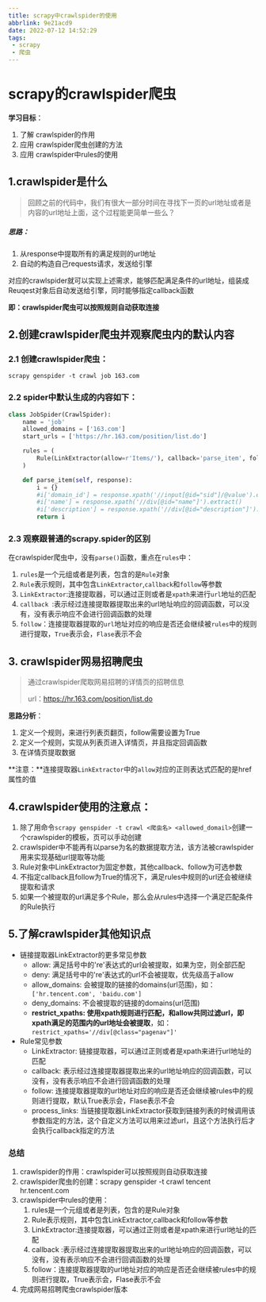 ```yaml
---
title: scrapy中crawlspider的使用
abbrlink: 9e21acd9
date: 2022-07-12 14:52:29
tags:
 - scrapy
 - 爬虫
---
```



# scrapy的crawlspider爬虫

**学习目标**：

1. 了解 crawlspider的作用
2. 应用 crawlspider爬虫创建的方法
3. 应用 crawlspider中rules的使用


## 1.crawlspider是什么

> 回顾之前的代码中，我们有很大一部分时间在寻找下一页的url地址或者是内容的url地址上面，这个过程能更简单一些么？

##### 思路：

1. 从response中提取所有的满足规则的url地址
2. 自动的构造自己requests请求，发送给引擎

对应的crawlspider就可以实现上述需求，能够匹配满足条件的url地址，组装成Reuqest对象后自动发送给引擎，同时能够指定callback函数

**即：crawlspider爬虫可以按照规则自动获取连接**

## 2.创建crawlspider爬虫并观察爬虫内的默认内容

### 2.1 创建crawlspider爬虫：

```
scrapy genspider -t crawl job 163.com
```

### 2.2 spider中默认生成的内容如下：

```python
class JobSpider(CrawlSpider):
    name = 'job'
    allowed_domains = ['163.com']
    start_urls = ['https://hr.163.com/position/list.do']

    rules = (
        Rule(LinkExtractor(allow=r'Items/'), callback='parse_item', follow=True),
    )

    def parse_item(self, response):
        i = {}
        #i['domain_id'] = response.xpath('//input[@id="sid"]/@value').extract()
        #i['name'] = response.xpath('//div[@id="name"]').extract()
        #i['description'] = response.xpath('//div[@id="description"]').extract()
        return i
```

### 2.3 观察跟普通的scrapy.spider的区别

在crawlspider爬虫中，没有`parse()`函数，重点在`rules`中：

1. `rules`是一个元组或者是列表，包含的是`Rule`对象
2. `Rule`表示规则，其中包含`LinkExtractor`,`callback`和`follow`等参数
3. `LinkExtractor`:连接提取器，可以通过正则或者是`xpath`来进行`url`地址的匹配
4. `callback `:表示经过连接提取器提取出来的url地址响应的回调函数，可以没有，没有表示响应不会进行回调函数的处理
5. `follow`：连接提取器提取的`url`地址对应的响应是否还会继续被`rules`中的规则进行提取，`True`表示会，`Flase`表示不会

## 3. crawlspider网易招聘爬虫

> 通过crawlspider爬取网易招聘的详情页的招聘信息
>
> url：https://hr.163.com/position/list.do

**思路分析**：

1. 定义一个规则，来进行列表页翻页，follow需要设置为True
2. 定义一个规则，实现从列表页进入详情页，并且指定回调函数
3. 在详情页提取数据

**注意：**连接提取器`LinkExtractor`中的`allow`对应的正则表达式匹配的是href属性的值

## 4.crawlspider使用的注意点：

1. 除了用命令`scrapy genspider -t crawl <爬虫名> <allowed_domail>`创建一个crawlspider的模板，页可以手动创建
2. crawlspider中不能再有以parse为名的数据提取方法，该方法被crawlspider用来实现基础url提取等功能
3. Rule对象中LinkExtractor为固定参数，其他callback、follow为可选参数
4. 不指定callback且follow为True的情况下，满足rules中规则的url还会被继续提取和请求
5. 如果一个被提取的url满足多个Rule，那么会从rules中选择一个满足匹配条件的Rule执行

## 5.了解crawlspider其他知识点

- 链接提取器LinkExtractor的更多常见参数
  - allow: 满足括号中的're'表达式的url会被提取，如果为空，则全部匹配
  - deny: 满足括号中的're'表达式的url不会被提取，优先级高于allow
  - allow_domains: 会被提取的链接的domains(url范围)，如：`['hr.tencent.com', 'baidu.com']`
  - deny_domains: 不会被提取的链接的domains(url范围)
  - **restrict_xpaths: 使用xpath规则进行匹配，和allow共同过滤url，即xpath满足的范围内的url地址会被提取**，如：`restrict_xpaths='//div[@class="pagenav"]'`
- Rule常见参数
  - LinkExtractor: 链接提取器，可以通过正则或者是xpath来进行url地址的匹配
  - callback: 表示经过连接提取器提取出来的url地址响应的回调函数，可以没有，没有表示响应不会进行回调函数的处理
  - follow: 连接提取器提取的url地址对应的响应是否还会继续被rules中的规则进行提取，默认True表示会，Flase表示不会
  - process_links: 当链接提取器LinkExtractor获取到链接列表的时候调用该参数指定的方法，这个自定义方法可以用来过滤url，且这个方法执行后才会执行callback指定的方法

### 总结

1. crawlspider的作用：crawlspider可以按照规则自动获取连接
2. crawlspider爬虫的创建：scrapy genspider -t crawl tencent hr.tencent.com
3. crawlspider中rules的使用：
   1. rules是一个元组或者是列表，包含的是Rule对象
   2. Rule表示规则，其中包含LinkExtractor,callback和follow等参数
   3. LinkExtractor:连接提取器，可以通过正则或者是xpath来进行url地址的匹配
   4. callback :表示经过连接提取器提取出来的url地址响应的回调函数，可以没有，没有表示响应不会进行回调函数的处理
   5. follow：连接提取器提取的url地址对应的响应是否还会继续被rules中的规则进行提取，True表示会，Flase表示不会
4. 完成网易招聘爬虫crawlspider版本
